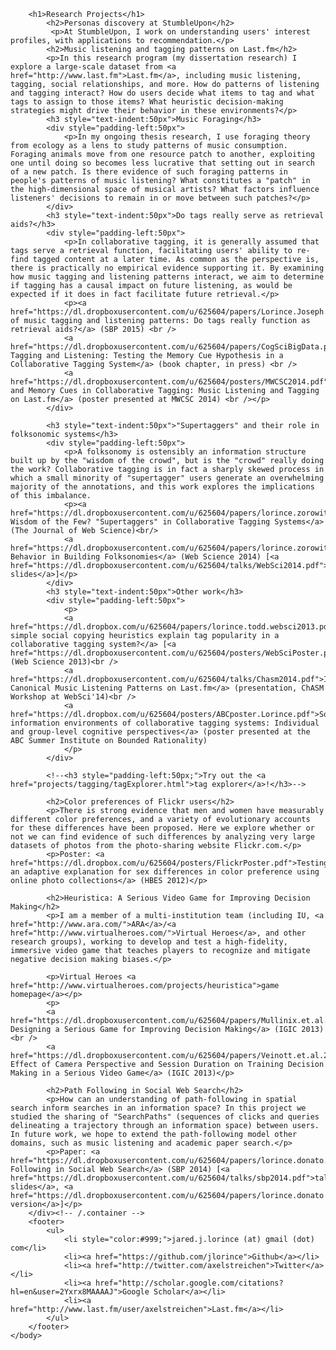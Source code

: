 
        <h1>Research Projects</h1>
            <h2>Personas discovery at StumbleUpon</h2>
             <p>At StumbleUpon, I work on understanding users' interest profiles, with applications to recommendation.</p>
            <h2>Music listening and tagging patterns on Last.fm</h2>
            <p>In this research program (my dissertation research) I explore a large-scale dataset from <a href="http://www.last.fm">Last.fm</a>, including music listening, tagging, social relationships, and more. How do patterns of listening and tagging interact? How do users decide what items to tag and what tags to assign to those items? What heuristic decision-making strategies might drive their behavior in these environments?</p>
            <h3 style="text-indent:50px">Music Foraging</h3>
            <div style="padding-left:50px">
                <p>In my ongoing thesis research, I use foraging theory from ecology as a lens to study patterns of music consumption. Foraging animals move from one resource patch to another, exploiting one until doing so becomes less lucrative that setting out in search of a new patch. Is there evidence of such foraging patterns in people's patterns of music listening? What constitutes a "patch" in the high-dimensional space of musical artists? What factors influence listeners' decisions to remain in or move between such patches?</p>
            </div>
            <h3 style="text-indent:50px">Do tags really serve as retrieval aids?</h3>
            <div style="padding-left:50px">
                <p>In collaborative tagging, it is generally assumed that tags serve a retrieval function, facilitating users' ability to re-find tagged content at a later time. As common as the perspective is, there is practically no empirical evidence supporting it. By examining how music tagging and listening patterns interact, we aim to determine if tagging has a causal impact on future listening, as would be expected if it does in fact facilitate future retrieval.</p>
                <p><a href="https://dl.dropboxusercontent.com/u/625604/papers/Lorince.Joseph.Todd.SBP2015.pdf">Analysis of music tagging and listening patterns: Do tags really function as retrieval aids?</a> (SBP 2015) <br />
                <a href="https://dl.dropboxusercontent.com/u/625604/papers/CogSciBigData.pdf">Music Tagging and Listening: Testing the Memory Cue Hypothesis in a Collaborative Tagging System</a> (book chapter, in press) <br />
                <a href="https://dl.dropboxusercontent.com/u/625604/posters/MWCSC2014.pdf">Metadata and Memory Cues in Collaborative Tagging: Music Listening and Tagging on Last.fm</a> (poster presented at MWCSC 2014) <br /></p>
            </div>

            <h3 style="text-indent:50px">"Supertaggers" and their role in folksonomic systems</h3>
            <div style="padding-left:50px">
                <p>A folksonomy is ostensibly an information structure built up by the "wisdom of the crowd", but is the "crowd" really doing the work? Collaborative tagging is in fact a sharply skewed process in which a small minority of "supertagger" users generate an overwhelming majority of the annotations, and this work explores the implications of this imbalance.
                <p><a href="https://dl.dropboxusercontent.com/u/625604/papers/lorince.zorowitz.murdock.todd.2014.JOWS_draft.pdf">The Wisdom of the Few? "Supertaggers" in Collaborative Tagging Systems</a> (The Journal of Web Science)<br/>
                <a href="https://dl.dropboxusercontent.com/u/625604/papers/lorince.zorowitz.murdock.todd.2014.websci.pdf">"Supertagger" Behavior in Building Folksonomies</a> (Web Science 2014) [<a href="https://dl.dropboxusercontent.com/u/625604/talks/WebSci2014.pdf">talk slides</a>]</p>
            </div>
            <h3 style="text-indent:50px">Other work</h3>
            <div style="padding-left:50px">
                <p>
                <a href="https://dl.dropbox.com/u/625604/papers/lorince.todd.websci2013.pdf">Can simple social copying heuristics explain tag popularity in a collaborative tagging system?</a> [<a href="https://dl.dropboxusercontent.com/u/625604/posters/WebSciPoster.pdf">poster</a>] (Web Science 2013)<br />
                <a href="https://dl.dropboxusercontent.com/u/625604/talks/Chasm2014.pdf">Identifying Canonical Music Listening Patterns on Last.fm</a> (presentation, ChASM Workshop at WebSci'14)<br />
                <a href="https://dl.dropbox.com/u/625604/posters/ABCposter.Lorince.pdf">Social information environments of collaborative tagging systems: Individual and group-level cognitive perspectives</a> (poster presented at the ABC Summer Institute on Bounded Rationality)
                </p>
            </div>

            <!--<h3 style="padding-left:50px;">Try out the <a href="projects/tagging/tagExplorer.html">tag explorer</a>!</h3>-->

            <h2>Color preferences of Flickr users</h2>
            <p>There is strong evidence that men and women have measurably different color preferences, and a variety of evolutionary accounts for these differences have been proposed. Here we explore whether or not we can find evidence of such differences by analyzing very large datasets of photos from the photo-sharing website Flickr.com.</p>
            <p>Poster: <a href="https://dl.dropbox.com/u/625604/posters/FlickrPoster.pdf">Testing an adaptive explanation for sex differences in color preference using online photo collections</a> (HBES 2012)</p>

            <h2>Heuristica: A Serious Video Game for Improving Decision Making</h2>
            <p>I am a member of a multi-institution team (including IU, <a href="http://www.ara.com/">ARA</a>/<a href="http://www.virtualheroes.com/">Virtual Heroes</a>, and other research groups), working to develop and test a high-fidelity, immersive video game that teaches players to recognize and mitigate negative decision making biases.</p>

            <p>Virtual Heroes <a href="http://www.virtualheroes.com/projects/heuristica">game homepage</a></p>
            <p>
            <a href="https://dl.dropboxusercontent.com/u/625604/papers/Mullinix.et.al.2013.IGIC.pdf">Heuristica: Designing a Serious Game for Improving Decision Making</a> (IGIC 2013)<br />
            <a href="https://dl.dropboxusercontent.com/u/625604/papers/Veinott.et.al.2013.IGIC.pdf">The Effect of Camera Perspective and Session Duration on Training Decision Making in a Serious Video Game</a> (IGIC 2013)</p>

            <h2>Path Following in Social Web Search</h2>
            <p>How can an understanding of path-following in spatial search inform searches in an information space? In this project we studied the sharing of "SearchPaths" (sequences of clicks and queries delineating a trajectory through an information space) between users. In future work, we hope to extend the path-following model other domains, such as music listening and academic paper search.</p>
            <p>Paper: <a href="https://dl.dropboxusercontent.com/u/625604/papers/lorince.donato.todd.2014.sbp.conferenceVersion.pdf">Path Following in Social Web Search</a> (SBP 2014) [<a href="https://dl.dropboxusercontent.com/u/625604/talks/sbp2014.pdf">talk slides</a>, <a href="https://dl.dropboxusercontent.com/u/625604/papers/lorince.donato.todd.2014.sbp.conferenceVersion.pdf">Extended version</a>]</p>
        </div><!-- /.container -->
        <footer>
            <ul>
                <li style="color:#999;">jared.j.lorince (at) gmail (dot) com</li>
                <li><a href="https://github.com/jlorince">Github</a></li>
                <li><a href="http://twitter.com/axelstreichen">Twitter</a></li>
                <li><a href="http://scholar.google.com/citations?hl=en&user=2Yxrx8MAAAAJ">Google Scholar</a></li>
                <li><a href="http://www.last.fm/user/axelstreichen">Last.fm</a></li>
            </ul>
        </footer>
    </body>
</html>
